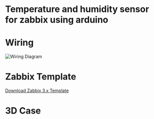 # Temperature and humidity sensor for zabbix using arduino #

# Wiring #

![Wiring Diagram](https://bitbucket.org/vitorveras/arduino/downloads/WiringDiagram.jpg)
 
# Zabbix Template #
[Download Zabbix 3.x Template](https://bitbucket.org/vitorveras/arduino/downloads/zbx_Template_Arduino_DHT_Sensor.xml)

# 3D Case #
